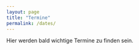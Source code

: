 ```yaml
---
layout: page
title: "Termine"
permalink: /dates/
---
```


Hier werden bald wichtige Termine zu finden sein.
